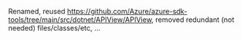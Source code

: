 Renamed, reused https://github.com/Azure/azure-sdk-tools/tree/main/src/dotnet/APIView/APIView, removed redundant (not needed) files/classes/etc, ...